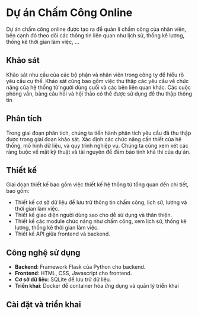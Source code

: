 # Dự án Chấm Công Online

Dự án chấm công online được tạo ra để quản lí chấm công của nhân viên, bên cạnh đó theo dõi các thông tin liên quan như lịch sử, thống kê lương, thống kê thời gian làm việc, ...

## Khảo sát
Khảo sát nhu cầu của các bộ phận và nhân viên trong công ty để hiểu rõ yêu cầu cụ thể. Khảo sát cũng bao gồm việc thu thập các yêu cầu về chức năng của hệ thống từ người dùng cuối và các bên liên quan khác. Các cuộc phỏng vấn, bảng câu hỏi và hội thảo có thể được sử dụng để thu thập thông tin


## Phân tích
Trong giai đoạn phân tích, chúng ta tiến hành phân tích yêu cầu đã thu thập được trong giai đoạn khảo sát. Xác định các chức năng cần thiết của hệ thống, mô hình dữ liệu, và quy trình nghiệp vụ. Chúng ta cũng xem xét các ràng buộc về mặt kỹ thuật và tài nguyên để đảm bảo tính khả thi của dự án.


## Thiết kế
Giai đoạn thiết kế bao gồm việc thiết kế hệ thống từ tổng quan đến chi tiết, bao gồm: 
- Thiết kế cơ sở dữ liệu để lưu trữ thông tin chấm công, lịch sử, lương và thời gian làm việc.
- Thiết kế giao diện người dùng sao cho dễ sử dụng và thân thiện.
- Thiết kế các module chức năng như chấm công, xem lịch sử, thống kê lương, thống kê thời gian làm việc.
- Thiết kế API giữa frontend và backend.


## Công nghệ sử dụng 
- **Backend**: Framework Flask của Python cho backend.
- **Frontend**: HTML, CSS, Javascript cho frontend.
- **Cơ sở dữ liệu**: SQLite để lưu trữ dữ liệu.
- **Triển khai**: Docker để container hóa ứng dụng và quản lý triển khai

## Cài đặt và triển khai


